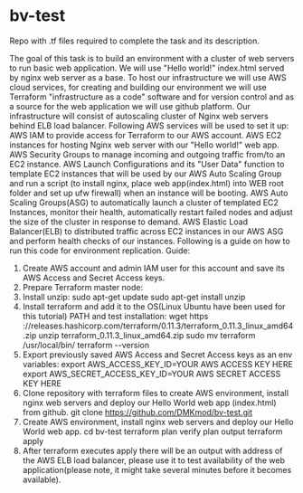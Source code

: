 # bv-test
Repo with .tf files required to complete the task and its description. 

The goal of this task is to build an environment with a cluster of web servers to run basic web application. We will use   "Hello world!" index.html served by nginx web server as a base. To host our infrastructure we will use AWS cloud services, for creating and building our environment we will use Terraform "infrastructure as a code" software and for version control and as a source for the web application we will use github platform.
Our infrastructure will consist of autoscaling cluster of Nginx web servers behind ELB load balancer. Following AWS services will be used to set it up: 
AWS IAM to provide access for Terraform to our AWS account.
AWS EC2 instances for hosting Nginx web server with our "Hello world!" web app.
AWS Security Groups to manage incoming and outgoing traffic from/to an EC2 instance.
AWS Launch Configurations and its "User Data" function to template EC2 instances that will be used by our AWS Auto Scaling Group and run a script (to install nginx, place web app(index.html) into WEB root folder and set up ufw firewall) when an instance will be booting. 
AWS Auto Scaling Groups(ASG) to automatically launch a cluster of templated EC2 Instances, monitor their health, automatically restart failed nodes and adjust the size of the cluster in response to demand.
AWS Elastic Load Balancer(ELB) to distributed traffic across EC2 instances in our AWS ASG and perform health checks of our instances.
Following is a guide on how to run this code for environment replication.
 Guide:
1. Create AWS account and admin IAM user for this account and save its AWS Access and Secret Access keys. 
2. Prepare Terraform master node:
  1. Install unzip: 
  sudo apt-get update
  sudo apt-get install unzip
  2. Install terraform and add it to the OS(Linux Ubuntu have been used for this 	tutorial) PATH and test installation:
  wget https ://releases.hashicorp.com/terraform/0.11.3/terraform_0.11.3_linux_amd64.zip
  unzip  terraform_0.11.3_linux_amd64.zip
  sudo mv terraform /usr/local/bin/
  terraform --version
  3. Export previously saved AWS Access and Secret Access keys as an env variables:
    export AWS_ACCESS_KEY_ID=YOUR AWS ACCESS KEY HERE
    export AWS_SECRET_ACCESS_KEY_ID=YOUR AWS SECRET ACCESS KEY HERE
3. Clone repository with  terraform files to create AWS environment, install nginx web servers and deploy our Hello World web app (index.html) from github.
  git clone https://github.com/DMKmod/bv-test.git
4. Create AWS environment, install nginx web servers and deploy our Hello World web app.
cd bv-test
terraform plan
verify plan output 
terraform apply
5. After terraform executes apply there will be an output with address of the AWS ELB load balancer, please use it to test availability of the web application(please note, it might take several minutes before it becomes available).  

